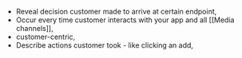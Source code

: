 - Reveal decision customer made to arrive at certain endpoint,
- Occur every time customer interacts with your app and all [[Media channels]],
- customer-centric,
- Describe actions customer took - like clicking an add, 